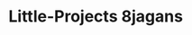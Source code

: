 # Little-Projects                                                                                                                                                           8jagans
